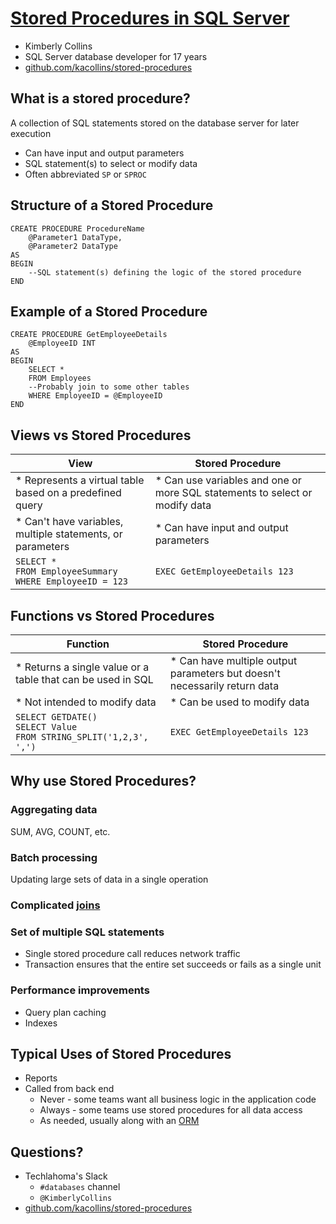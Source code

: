# [Stored Procedures in SQL Server](https://simpleslides.dev/aHR0cHM6Ly9yYXcuZ2l0aHVidXNlcmNvbnRlbnQuY29tL2thY29sbGlucy9zdG9yZWQtcHJvY2VkdXJlcy9tYWluL1JFQURNRS5tZA==)
* Kimberly Collins
* SQL Server database developer for 17 years
* [github.com/kacollins/stored-procedures](https://github.com/kacollins/stored-procedures)

## What is a stored procedure?
A collection of SQL statements stored on the database server for later execution
* Can have input and output parameters
* SQL statement(s) to select or modify data
* Often abbreviated `SP` or `SPROC`

## Structure of a Stored Procedure
    CREATE PROCEDURE ProcedureName
        @Parameter1 DataType,
        @Parameter2 DataType
    AS
    BEGIN
        --SQL statement(s) defining the logic of the stored procedure
    END

## Example of a Stored Procedure
    CREATE PROCEDURE GetEmployeeDetails
        @EmployeeID INT
    AS
    BEGIN
        SELECT * 
        FROM Employees
        --Probably join to some other tables
        WHERE EmployeeID = @EmployeeID
    END

## Views vs Stored Procedures
| View | Stored Procedure |
| ---- | ---------------- |
| * Represents a virtual table based on a predefined query | * Can use variables and one or more SQL statements to select or modify data |
| * Can't have variables, multiple statements, or parameters | * Can have input and output parameters |
| `SELECT *`<br>`FROM EmployeeSummary`<br>`WHERE EmployeeID = 123`|  `EXEC GetEmployeeDetails 123` |

## Functions vs Stored Procedures
| Function | Stored Procedure |
| -------- | ---------------- |
| * Returns a single value or a table that can be used in SQL | *  Can have multiple output parameters but doesn't necessarily return data |
| * Not intended to modify data | * Can be used to modify data |
| `SELECT GETDATE()`<br>`SELECT Value`<br>`FROM STRING_SPLIT('1,2,3', ',')`|  `EXEC GetEmployeeDetails 123` |

## Why use Stored Procedures?

### Aggregating data
SUM, AVG, COUNT, etc.

### Batch processing
Updating large sets of data in a single operation

### Complicated [joins](https://www.youtube.com/watch?v=2IGQFucnGR4)

### Set of multiple SQL statements
* Single stored procedure call reduces network traffic
* Transaction ensures that the entire set succeeds or fails as a single unit

### Performance improvements
* Query plan caching
* Indexes

## Typical Uses of Stored Procedures
* Reports
* Called from back end
  * Never - some teams want all business logic in the application code
  * Always - some teams use stored procedures for all data access
  * As needed, usually along with an [ORM](https://www.youtube.com/watch?v=UY7PKt-p6Uk)

## Questions?
* Techlahoma's Slack
  * `#databases` channel
  * `@KimberlyCollins`
* [github.com/kacollins/stored-procedures](https://github.com/kacollins/stored-procedures)
